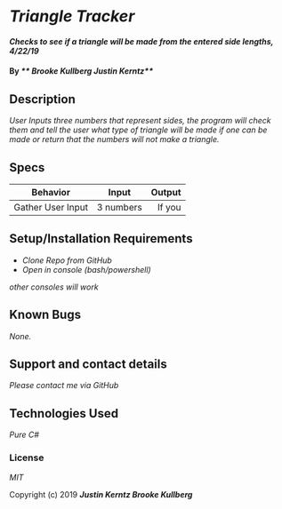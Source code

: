 # _Triangle Tracker_

#### _Checks to see if a triangle will be made from the entered side lengths, 4/22/19_

#### By _** Brooke Kullberg Justin Kerntz**_

## Description

_User Inputs three numbers that represent sides, the program will check them and tell the user what type of triangle will be made if one can be made or return that the numbers will not make a triangle._

## Specs

| Behavior | Input | Output |
| ------------- |:-------------:| -----:|
| Gather User Input | 3 numbers | If you   

## Setup/Installation Requirements

* _Clone Repo from GitHub_
* _Open in console (bash/powershell)_

_other consoles will work_

## Known Bugs

_None._

## Support and contact details

_Please contact me via GitHub_

## Technologies Used

_Pure C#_

### License

*MIT*

Copyright (c) 2019 **_Justin Kerntz Brooke Kullberg_**
